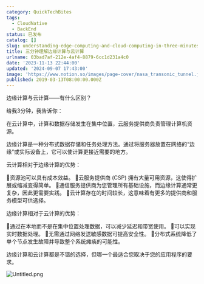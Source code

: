 ```yaml
---
category: QuickTechBites
tags:
  - CloudNative
  - BackEnd
status: 已发布
catalog: []
slug: understanding-edge-computing-and-cloud-computing-in-three-minutes
title: 三分钟理解边缘计算与云计算
urlname: 03bad7af-212e-4af4-8879-6cc1d231a4c0
date: '2023-11-13 22:44:00'
updated: '2024-09-07 17:43:00'
image: 'https://www.notion.so/images/page-cover/nasa_transonic_tunnel.jpg'
published: 2019-03-13T08:00:00.000Z
---
```


边缘计算与云计算——有什么区别？


给我3分钟，我告诉你：


在云计算中，计算和数据存储发生在集中位置，云服务提供商负责管理计算机资源。


边缘计算是一种分布式数据存储和任务处理方法。通过将服务器放置在网络的“边缘”或实际设备上，它可以使计算更接近需要的地方。


云计算相对于边缘计算的优势：


🔹资源池可以具有成本效益。
🔹云服务提供商 (CSP) 拥有大量可用资源，这使得扩展或缩减变得简单。
🔹通信服务提供商为您管理所有基础设施，而边缘计算通常更复杂，因此更需要实践。
🔹云计算存在的时间较长，这意味着有更多的提供商和服务模型可供选择。


边缘计算相对于云计算的优势：


🔸通过在本地而不是在集中位置处理数据，可以减少延迟和带宽使用。
🔸可以实现实时数据处理。
🔸无需通过网络发送敏感数据可提高安全性。
🔸分布式系统降低了单个节点发生故障并导致整个系统瘫痪的可能性。


边缘计算和云计算都是不错的选择，但哪一个最适合您取决于您的应用程序的要求。


![Untitled.png](https://prod-files-secure.s3.us-west-2.amazonaws.com/5d24fe63-e567-4804-86f9-9fdc62e13082/13581d9b-f241-4af1-9995-cb87504adaf1/Untitled.png?X-Amz-Algorithm=AWS4-HMAC-SHA256&X-Amz-Content-Sha256=UNSIGNED-PAYLOAD&X-Amz-Credential=ASIAZI2LB466W6YA7PQ2%2F20250316%2Fus-west-2%2Fs3%2Faws4_request&X-Amz-Date=20250316T213237Z&X-Amz-Expires=3600&X-Amz-Security-Token=IQoJb3JpZ2luX2VjEN3%2F%2F%2F%2F%2F%2F%2F%2F%2F%2FwEaCXVzLXdlc3QtMiJHMEUCIQDxzGYCT4fS%2B2LkmnwnLxbfUAQKPO%2BPFehiZh5cc4HiZwIgTcxas74PxtzDiGNNwPZnGrmhIqTJLynBRPNWUIJyzjMq%2FwMINhAAGgw2Mzc0MjMxODM4MDUiDC7OFTnzwDoT2kbbfyrcA4%2FEBICrCqVVVbWvQiwcT6yFo9QmzgADYQ9hedTJM5Y72pOLK90sND2rEHcDDtLOREJ7Y5mUQimAZ1nO6djwe7tlI091LnBe9ycldWRqq%2B4OeuXyWBi0cRWft7Lupd1ItHHh4HRqO30IHMiRV9EuYK%2B5weEhDfEuFx4DZc66xOIbxOlHo5s03CRdupKOVlqCK3Nrae1hLdmpLMCOOIkNc2BOVo9f80nv67wGI4ymgXcKe2FrZGGwSFRq69scu5TPtzmdjnFFp0WwOJWPrdqRVxB9JfU7zF5MwsQ0mPZO1djG1O3jKgEWu1sqi4Y409gXH7fEiFyi%2B7l%2Fi%2B%2F5seyeZyS6U78YwQ4OoCZ7gRtcyF2KnMYxMuOOUnjMmd8VcXh4iLZH5ApK1JuapeMlh1qPFh2frkPdfDZTdrQ64e0pikzB0zjOzqKy5mkA3Zk%2Bb3snFBmoafgewg7rsxS2Q7Ad68XrbfoZuEqP4lJo0ZJHv25NWQhG7yTm2jbROb8ioDWTwxLY8dComKRFcLFOJsrKkG%2BrbhOKTWoa1A9fqdc9QJfXeY3Ad0icFCK0N%2BRgGx7pwHq7WoaGPmKjJpOEvbvi5d%2B0rjKgOAf6kLHPQnx605z9qeGb5M6h0GDlOQalMLj83L4GOqUBD4nYJjtfIO1EGXuleZ1Z7OKWvvBL9fd1JJQOrle66l7kkAZYa1M%2FqqpjmLjTC%2BOmVB1TZ9E3yVNqi6PEIMMwT1xRHpszsiNYTA%2FpcTQtfztZgV%2FrmsJ8W%2BfD1a9utNmvcmN6GG1lBZVmkrKYwMizik3NQhR5vaY6%2BONDLbVuOFcg%2F3p2AtpDSAapSmtiH1bNsX70x%2B80kt0XKa2fxW7dFWFPqOxg&X-Amz-Signature=cea4b084b162fe7a7ce754c47c04fcee564402daa0da9835aeef682f9ea9c386&X-Amz-SignedHeaders=host&x-id=GetObject)


